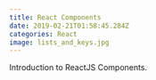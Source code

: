 ```yaml
---
title: React Components
date: 2019-02-21T01:58:45.284Z
categories: React
image: lists_and_keys.jpg
---
```


Introduction to ReactJS Components.

##
